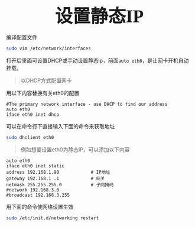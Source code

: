 ### <center> <font size=34 face="STKaiti"> 设置静态IP </font>    <!-- {docsify-ignore} -->

编译配置文件
``` bash
sudo vim /etc/network/interfaces
```

打开后里面可设置DHCP或手动设置静态ip，前面`auto eth0`，是让网卡开机自动挂载。

> 以DHCP方式配置网卡

用以下内容替换有关eth0的配置

``` config
#The primary network interface - use DHCP to find our address
auto eth0
iface eth0 inet dhcp
```

可以在命令行下直接输入下面的命令来获取地址

``` bash
sudo dhclient eth0
```

> 例如想要设置eth0为静态IP，可以添加以下内容

``` config
auto eth0
iface eth0 inet static
address 192.168.1.90            # IP地址
gateway 192.168.1 .1            # 网关
netmask 255.255.255.0           # 子网掩码
#network 192.168.3.0
#broadcast 192.168.3.255
```

用下面的命令使网络设置生效

``` bash
sudo /etc/init.d/networking restart
```
